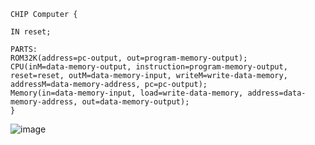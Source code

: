     CHIP Computer {

    IN reset;

    PARTS:
    ROM32K(address=pc-output, out=program-memory-output);
    CPU(inM=data-memory-output, instruction=program-memory-output, reset=reset, outM=data-memory-input, writeM=write-data-memory, addressM=data-memory-address, pc=pc-output);
    Memory(in=data-memory-input, load=write-data-memory, address=data-memory-address, out=data-memory-output);
    }
  ![image](https://github.com/user-attachments/assets/b8fe88e7-ab74-4590-aa02-090a5d9de58a)

